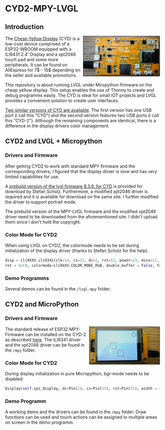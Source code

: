 # CYD2-MPY-LVGL

## Introduction
<img align="right"  src="img/CYD2_Back.jpg" width="250" height="auto" />

The [Cheap Yellow Display](https://github.com/witnessmenow/ESP32-Cheap-Yellow-Display/tree/main) (CYD) is a low-cost device comprised of a ESP32-WROOM equipped with a
ILI9431 2.4' Display and a xpt2046 touch pad and some more peripherals. It can be found on AliExpress for 7$ - 15$ depending on the seller and available promotions.

This repository is about running LVGL under Miropython firmware on the cheap yellow display. This setup enables the use of Thonny to create and debug programms easily.
The CYD is ideal for small IOT projects and LVGL provides a convenient solution to create user interfaces.

[Two similar versions of CYD are available](https://github.com/witnessmenow/ESP32-Cheap-Yellow-Display/blob/main/cyd.md). 
The first version has one USB port (i call this "CYD") and the second version features two USB ports (i call this "CYD-2"). 
Although the remaining components are identical, there is a difference in the display drivers color management.


## CYD2 and LVGL + Micropython

### Drivers and Firmware
After getting CYD2 to work with standard MPY firmware and the corresponding drivers,
I figured that the display driver is slow and has very limited capabilities for use.

A [prebuild version of the lvgl firmware 8.3.6. for CYD](https://stefan.box2code.de/2023/11/18/esp32-grafik-mit-lvgl-und-micropython/) is provided for download by Stefan Scholz.
Furthermore, a modified xpt2046 driver is required and it is available for download on the same site.
I further modified the driver to support portrait mode.

The prebuild version of the MPY-LVGL firmware and the modified xpt2046 driver need to be downloaded
from the aforementioned site. I didn't upload them since I don't hold the copyright.


### Color Mode for CYD2

When using LVGL on CYD2, the colormode needs to be set during initialization of the display driver (thanks to Stefan Scholz for the help).

```python
disp = ili9XXX.ili9341(clk=14, cs=15, dc=2, rst=12, power=23, miso=12, mosi=13, width = 320, height = 240,
rot = 0xC0, colormode=ili9XXX.COLOR_MODE_RGB, double_buffer = False, factor = 16)
```


### Demo Programms

Several demos can be found in the `/lvgl-mpy` folder.








## CYD2 and MicroPython

### Drivers and Firmware
<img align="right"  src="img/CYD2_MPY.jpg" width="230" height="auto" />

The standard release of ESP32 MPY-Firmware can be installed on the CYD-2 as described [here](https://github.com/witnessmenow/ESP32-Cheap-Yellow-Display/blob/main/Examples/Micropython/Micropython.md).
The ILI9341 driver and the xpt2046 driver can be found in the `/mpy` folder. 

### Color Mode for CYD2

During display initialization in pure Micropython, bgr-mode needs to be disabled:
```python
Display(self.spi_display, dc=Pin(2), cs=Pin(15), rst=Pin(15), width = 320, height = 240, bgr = False)
```

### Demo Programm

A working demo and the drivers can be found in the `/mpy` folder. 
Draw functions can be used and touch actions can be assigned to multiple areas on screen in the demo programm.
